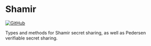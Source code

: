 # Shamir

[![GitHub](https://github.com/renproject/shamir/workflows/test/badge.svg)](https://github.com/renproject/shamir/workflows/test/badge.svg)

Types and methods for Shamir secret sharing, as well as Pedersen verifiable
secret sharing.

